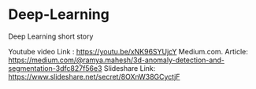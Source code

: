 # Deep-Learning
Deep Learning short story

Youtube video Link : https://youtu.be/xNK96SYUjcY
Medium.com. Article: https://medium.com/@ramya.mahesh/3d-anomaly-detection-and-segmentation-3dfc827f56e3
Slideshare Link: https://www.slideshare.net/secret/8OXnW38GCyctjF

